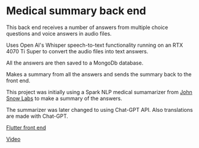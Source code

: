 # Medical summary back end

This back end receives a number of answers from multiple choice questions and voice answers in audio files. 

Uses Open AI's Whisper speech-to-text functionality running on an RTX 4070 Ti Super to convert the audio files into text answers.

All the answers are then saved to a MongoDb database.

Makes a summary from all the answers and sends the summary back to the front end.

This project was initially using a Spark NLP medical sumamarizer from [John Snow Labs](https://nlp.johnsnowlabs.com/medical_text_summarization) to make a summary of the answers.

The summarizer was later changed to using Chat-GPT API. Also translations are made with Chat-GPT.

[Flutter front end](https://github.com/mabackma/medical_questionnaire)

[Video](https://www.youtube.com/watch?v=LpVu0fCTQkw)
